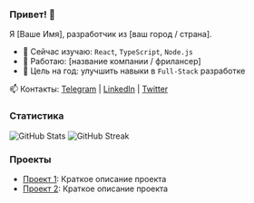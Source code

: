 ### Привет! 👋
Я [Ваше Имя], разработчик из [ваш город / страна].

- 🌱 Сейчас изучаю: `React`, `TypeScript`, `Node.js`
- 💼 Работаю: [название компании / фрилансер]
- 🎯 Цель на год: улучшить навыки в `Full-Stack` разработке

📫 Контакты: [Telegram](https://t.me/ваш_логин) | [LinkedIn](https://linkedin.com/in/ваш_логин) | [Twitter](https://twitter.com/ваш_логин)

### Статистика
![GitHub Stats](https://github-readme-stats.vercel.app/api?username=ваш_никнейм&show_icons=true&theme=radical)
![GitHub Streak](https://github-readme-streak-stats.herokuapp.com/?user=ваш_никнейм&theme=dark)

### Проекты
- [Проект 1](https://github.com/ваш_никнейм/проект1): Краткое описание проекта
- [Проект 2](https://github.com/ваш_никнейм/проект2): Краткое описание проекта
